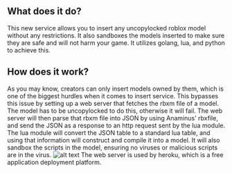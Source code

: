## What does it do?
This new service allows you to insert any uncopylocked roblox model without any restrictions. It also sandboxes the models inserted to make sure they are safe and will not harm your game. It utilizes golang, lua, and python to achieve this.

## How does it work?
As you may know, creators can only insert models owned by them, which is one of the biggest hurdles when it comes to insert service. This bypasses this issue by setting up a web server that fetches the rbxm file of a model. The model has to be uncopylocked to do this, otherwise it will fail. The web server will then parse that rbxm file into JSON by using Anaminus' rbxfile, and send the JSON as a response to an http request sent by the lua module. The lua module will convert the JSON table to a standard lua table, and using that information will construct and compile it into a model. It will also sandbox the scripts in the model, ensuring no viruses or malicious scripts are in the virus.
![alt text](https://raw.githubusercontent.com/Robuyasu/Insert-Cloud/master/InsertCloudDiagram.png)
The web server is used by heroku, which is a free application deployment platform.
